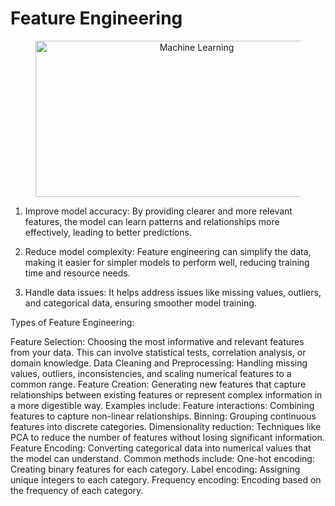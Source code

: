 # Feature Engineering
<figure style="text-align: center;">
  <img src="https://serokell.io/files/cf/cfkdnv2r.Feature__Engineering_pic1.png" alt="Machine Learning" width="500" height="250">
</figure>


   1. Improve model accuracy: By providing clearer and more relevant features, the model can learn patterns and relationships more 
      effectively, leading to better predictions.
      
   2. Reduce model complexity: Feature engineering can simplify the data, making it easier for simpler models to perform well, reducing         training time and resource needs.

   3. Handle data issues: It helps address issues like missing values, outliers, and categorical data, ensuring smoother model training.

Types of Feature Engineering:

Feature Selection: Choosing the most informative and relevant features from your data. This can involve statistical tests, correlation analysis, or domain knowledge.
Data Cleaning and Preprocessing: Handling missing values, outliers, inconsistencies, and scaling numerical features to a common range.
Feature Creation: Generating new features that capture relationships between existing features or represent complex information in a more digestible way. Examples include:
Feature interactions: Combining features to capture non-linear relationships.
Binning: Grouping continuous features into discrete categories.
Dimensionality reduction: Techniques like PCA to reduce the number of features without losing significant information.
Feature Encoding: Converting categorical data into numerical values that the model can understand. Common methods include:
One-hot encoding: Creating binary features for each category.
Label encoding: Assigning unique integers to each category.
Frequency encoding: Encoding based on the frequency of each category.

